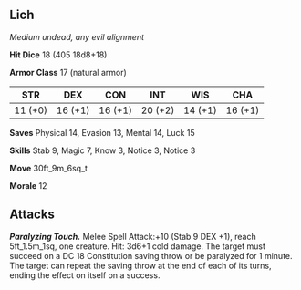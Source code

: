 ## Lich

*Medium undead, any evil alignment*

**Hit Dice** 18 (405 18d8+18)

**Armor Class** 17 (natural armor)

| STR     | DEX     | CON     | INT     | WIS     | CHA     |
|---------|---------|---------|---------|---------|---------|
| 11 (+0) | 16 (+1) | 16 (+1) | 20 (+2) | 14 (+1) | 16 (+1) |

**Saves** Physical 14, Evasion 13, Mental 14, Luck 15

**Skills** Stab 9, Magic 7, Know 3, Notice 3, Notice 3

**Move** 30ft_9m_6sq_t

**Morale** 12

## Attacks

***Paralyzing Touch.*** Melee Spell Attack:+10 (Stab 9 DEX +1), reach 5ft_1.5m_1sq, one creature. Hit: 3d6+1 cold damage. The target must succeed on a DC 18 Constitution saving throw or be paralyzed for 1 minute. The target can repeat the saving throw at the end of each of its turns, ending the effect on itself on a success.

